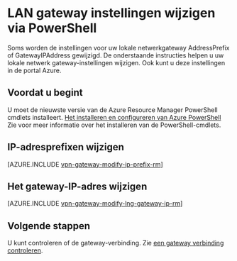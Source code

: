 <properties
   pageTitle="LAN gateway IP-adresprefixen en IP-gateway wijzigen | Microsoft Azure"
   description="Dit artikel begeleidt u bij het wijzigen van IP-adresprefixen voor uw lokale netwerkgateway"
   services="vpn-gateway"
   documentationCenter="na"
   authors="cherylmc"
   manager="carmonm"
   editor=""
   tags="azure-resource-manager"/>

<tags
   ms.service="vpn-gateway"
   ms.devlang="na"
   ms.topic="article"
   ms.tgt_pltfrm="na"
   ms.workload="infrastructure-services"
   ms.date="08/08/2016"
   ms.author="cherylmc"/>

# <a name="modify-local-network-gateway-settings-using-powershell"></a>LAN gateway instellingen wijzigen via PowerShell

Soms worden de instellingen voor uw lokale netwerkgateway AddressPrefix of GatewayIPAddress gewijzigd. De onderstaande instructies helpen u uw lokale netwerk gateway-instellingen wijzigen. Ook kunt u deze instellingen in de portal Azure.

## <a name="before-you-begin"></a>Voordat u begint
    
U moet de nieuwste versie van de Azure Resource Manager PowerShell cmdlets installeert. [Het installeren en configureren van Azure PowerShell](../powershell-install-configure.md) Zie voor meer informatie over het installeren van de PowerShell-cmdlets.

## <a name="to-modify-ip-address-prefixes"></a>IP-adresprefixen wijzigen

[AZURE.INCLUDE [vpn-gateway-modify-ip-prefix-rm](../../includes/vpn-gateway-modify-ip-prefix-rm-include.md)]

## <a name="to-modify-the-gateway-ip-address"></a>Het gateway-IP-adres wijzigen

[AZURE.INCLUDE [vpn-gateway-modify-lng-gateway-ip-rm](../../includes/vpn-gateway-modify-lng-gateway-ip-rm-include.md)]

## <a name="next-steps"></a>Volgende stappen

U kunt controleren of de gateway-verbinding. Zie [een gateway verbinding controleren](vpn-gateway-verify-connection-resource-manager.md).


